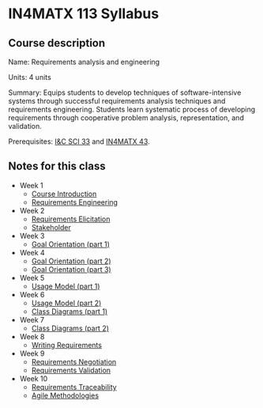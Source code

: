 # IN4MATX 113 Syllabus

## Course description

Name: Requirements analysis and engineering

Units: 4 units

Summary: Equips students to develop techniques of software-intensive systems through successful requirements analysis techniques and requirements engineering. Students learn systematic process of developing requirements through cooperative problem analysis, representation, and validation.

Prerequisites: [I&C SCI 33](../../spring-2020/ics-33/syllabus.md) and [IN4MATX 43](../../fall-2020/in4matx-43/syllabus.md). 

## Notes for this class

- Week 1
    - [Course Introduction](./week1/course-introduction.md)
    - [Requirements Engineering](./week1/requirements-engineering.md)
- Week 2
    - [Requirements Elicitation](./week2/requirement-elicitation.md)
    - [Stakeholder](./week2/stakeholders.md)
- Week 3
    - [Goal Orientation (part 1)](./week3/goal-orientation-part-1.md)
- Week 4
    - [Goal Orientation (part 2)](./week4/goal-orientation-part-2.md)
    - [Goal Orientation (part 3)](./week4/goal-orientation-part-3.md)
- Week 5
    - [Usage Model (part 1)](./week5/usage-models-part-1.md)
- Week 6
    - [Usage Model (part 2)](./week6/usage-model-part-2.md)
    - [Class Diagrams (part 1)](./week6/class-diagrams-part-1.md)
- Week 7
    - [Class Diagrams (part 2)](./week7/class-diagrams-part-2.md)
- Week 8
    - [Writing Requirements](./week8/writing-requirements.md)
- Week 9
    - [Requirements Negotiation](./week9/requirements-negotiation.md)
    - [Requirements Validation](./week9/requirements-validation.md)
- Week 10
    - [Requirements Traceability](./week10/requirements-traceability.md)
    - [Agile Methodologies](./week10/agile-methodologies.md)

